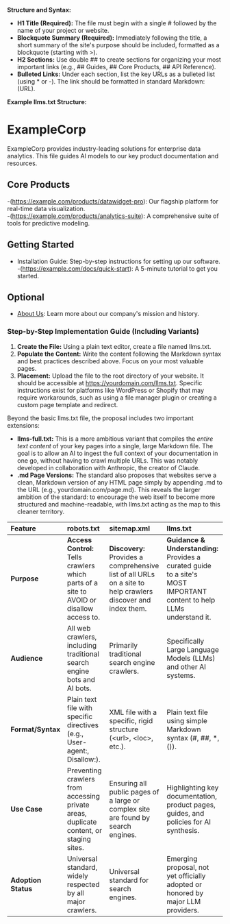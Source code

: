 **Structure and Syntax:**

* **H1 Title (Required):** The file must begin with a single \# followed by the name of your project or website.  
* **Blockquote Summary (Required):** Immediately following the title, a short summary of the site's purpose should be included, formatted as a blockquote (starting with \>).  
* **H2 Sections:** Use double \#\# to create sections for organizing your most important links (e.g., \#\# Guides, \#\# Core Products, \#\# API Reference).  
* **Bulleted Links:** Under each section, list the key URLs as a bulleted list (using \* or \-). The link should be formatted in standard Markdown: (URL).

**Example llms.txt Structure:**

# **ExampleCorp**

ExampleCorp provides industry-leading solutions for enterprise data analytics. This file guides AI models to our key product documentation and resources.

## **Core Products**

\-(https://example.com/products/datawidget-pro): Our flagship platform for real-time data visualization.  
\-(https://example.com/products/analytics-suite): A comprehensive suite of tools for predictive modeling.

## **Getting Started**

* Installation Guide: Step-by-step instructions for setting up our software.  
  \-(https://example.com/docs/quick-start): A 5-minute tutorial to get you started.

## **Optional**

* [About Us](https://example.com/about): Learn more about our company's mission and history.

### **Step-by-Step Implementation Guide (Including Variants)**

1. **Create the File:** Using a plain text editor, create a file named llms.txt.  
2. **Populate the Content:** Write the content following the Markdown syntax and best practices described above. Focus on your most valuable pages.  
3. **Placement:** Upload the file to the root directory of your website. It should be accessible at https://yourdomain.com/llms.txt. Specific instructions exist for platforms like WordPress or Shopify that may require workarounds, such as using a file manager plugin or creating a custom page template and redirect.

Beyond the basic llms.txt file, the proposal includes two important extensions:

* **llms-full.txt:** This is a more ambitious variant that compiles the *entire text content* of your key pages into a single, large Markdown file. The goal is to allow an AI to ingest the full context of your documentation in one go, without having to crawl multiple URLs. This was notably developed in collaboration with Anthropic, the creator of Claude.  
* **.md Page Versions:** The standard also proposes that websites serve a clean, Markdown version of any HTML page simply by appending .md to the URL (e.g., yourdomain.com/page.md). This reveals the larger ambition of the standard: to encourage the web itself to become more structured and machine-readable, with llms.txt acting as the map to this cleaner territory.

| Feature | robots.txt | sitemap.xml | llms.txt |
| :---- | :---- | :---- | :---- |
| **Purpose** | **Access Control:** Tells crawlers which parts of a site to AVOID or disallow access to. | **Discovery:** Provides a comprehensive list of all URLs on a site to help crawlers discover and index them. | **Guidance & Understanding:** Provides a curated guide to a site's MOST IMPORTANT content to help LLMs understand it. |
| **Audience** | All web crawlers, including traditional search engine bots and AI bots. | Primarily traditional search engine crawlers. | Specifically Large Language Models (LLMs) and other AI systems. |
| **Format/Syntax** | Plain text file with specific directives (e.g., User-agent:, Disallow:). | XML file with a specific, rigid structure (\<url\>, \<loc\>, etc.). | Plain text file using simple Markdown syntax (\#, \#\#, \*, ()). |
| **Use Case** | Preventing crawlers from accessing private areas, duplicate content, or staging sites. | Ensuring all public pages of a large or complex site are found by search engines. | Highlighting key documentation, product pages, guides, and policies for AI synthesis. |
| **Adoption Status** | Universal standard, widely respected by all major crawlers. | Universal standard for search engines. | Emerging proposal, not yet officially adopted or honored by major LLM providers. |

